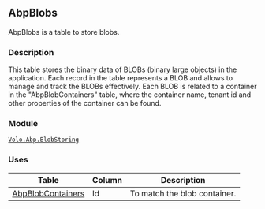 ## AbpBlobs

AbpBlobs is a table to store blobs.

### Description

This table stores the binary data of BLOBs (binary large objects) in the application. Each record in the table represents a BLOB and allows to manage and track the BLOBs effectively. Each BLOB is related to a container in the "AbpBlobContainers" table, where the container name, tenant id and other properties of the container can be found.

### Module

[`Volo.Abp.BlobStoring`](../../../Blob-Storing.md)

### Uses 

| Table | Column | Description |
| --- | --- | --- |
| [AbpBlobContainers](AbpBlobContainers.md) | Id | To match the blob container. |